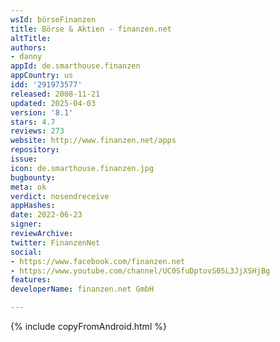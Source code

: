 ```yaml
---
wsId: börseFinanzen
title: Börse & Aktien - finanzen.net
altTitle: 
authors:
- danny
appId: de.smarthouse.finanzen
appCountry: us
idd: '291973577'
released: 2008-11-21
updated: 2025-04-03
version: '8.1'
stars: 4.7
reviews: 273
website: http://www.finanzen.net/apps
repository: 
issue: 
icon: de.smarthouse.finanzen.jpg
bugbounty: 
meta: ok
verdict: nosendreceive
appHashes: 
date: 2022-06-23
signer: 
reviewArchive: 
twitter: FinanzenNet
social:
- https://www.facebook.com/finanzen.net
- https://www.youtube.com/channel/UC0SfuDptovS05L3JjXSHjBg
features: 
developerName: finanzen.net GmbH

---
```


{% include copyFromAndroid.html %}
